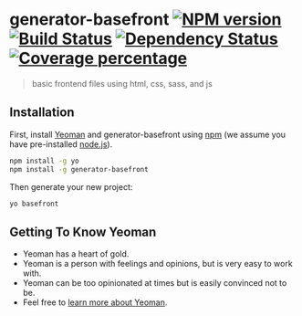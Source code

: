 # generator-basefront [![NPM version][npm-image]][npm-url] [![Build Status][travis-image]][travis-url] [![Dependency Status][daviddm-image]][daviddm-url] [![Coverage percentage][coveralls-image]][coveralls-url]
> basic frontend files using html, css, sass, and js

## Installation

First, install [Yeoman](http://yeoman.io) and generator-basefront using [npm](https://www.npmjs.com/) (we assume you have pre-installed [node.js](https://nodejs.org/)).

```bash
npm install -g yo
npm install -g generator-basefront
```

Then generate your new project:

```bash
yo basefront
```

## Getting To Know Yeoman

 * Yeoman has a heart of gold.
 * Yeoman is a person with feelings and opinions, but is very easy to work with.
 * Yeoman can be too opinionated at times but is easily convinced not to be.
 * Feel free to [learn more about Yeoman](http://yeoman.io/).


[npm-image]: https://badge.fury.io/js/generator-basefront.svg
[npm-url]: https://npmjs.org/package/generator-basefront
[travis-image]: https://travis-ci.com/SrezonAhmed/generator-basefront.svg?branch=master
[travis-url]: https://travis-ci.com/SrezonAhmed/generator-basefront
[daviddm-image]: https://david-dm.org/SrezonAhmed/generator-basefront.svg?theme=shields.io
[daviddm-url]: https://david-dm.org/SrezonAhmed/generator-basefront
[coveralls-image]: https://coveralls.io/repos/SrezonAhmed/generator-basefront/badge.svg
[coveralls-url]: https://coveralls.io/r/SrezonAhmed/generator-basefront
